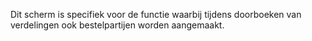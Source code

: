 Dit scherm is specifiek voor de functie waarbij tijdens doorboeken van verdelingen ook bestelpartijen worden aangemaakt.